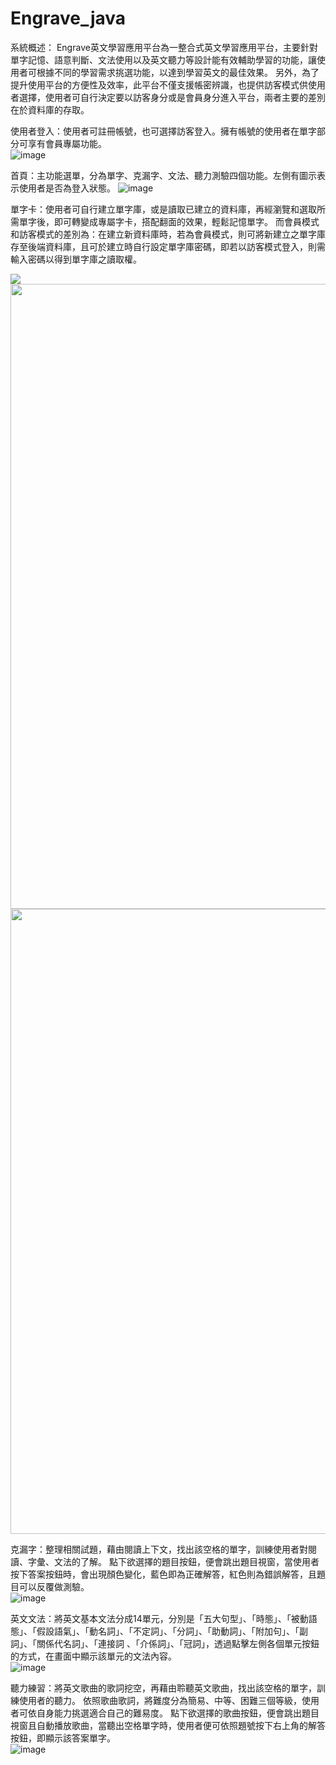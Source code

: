 # Engrave_java

系統概述：
Engrave英文學習應用平台為一整合式英文學習應用平台，主要針對單字記憶、語意判斷、文法使用以及英文聽力等設計能有效輔助學習的功能，讓使用者可根據不同的學習需求挑選功能，以達到學習英文的最佳效果。
另外，為了提升使用平台的方便性及效率，此平台不僅支援帳密辨識，也提供訪客模式供使用者選擇，使用者可自行決定要以訪客身分或是會員身分進入平台，兩者主要的差別在於資料庫的存取。

使用者登入：使用者可註冊帳號，也可選擇訪客登入。擁有帳號的使用者在單字部分可享有會員專屬功能。           
![image](https://github.com/peiyunjan0807/Engrave_java/assets/150260168/66198355-1894-4dad-bc94-3f4ded273b53)


首頁：主功能選單，分為單字、克漏字、文法、聽力測驗四個功能。左側有圖示表示使用者是否為登入狀態。
![image](https://github.com/peiyunjan0807/Engrave_java/assets/150260168/d35e647a-6f2a-4fec-aa38-5a427a6cb891)


單字卡：使用者可自行建立單字庫，或是讀取已建立的資料庫，再經瀏覽和選取所需單字後，即可轉變成專屬字卡，搭配翻面的效果，輕鬆記憶單字。
而會員模式和訪客模式的差別為：在建立新資料庫時，若為會員模式，則可將新建立之單字庫存至後端資料庫，且可於建立時自行設定單字庫密碼，即若以訪客模式登入，則需輸入密碼以得到單字庫之讀取權。

<img src="https://github.com/peiyunjan0807/Engrave_java/assets/150260168/21d27bf7-1cfa-4e3f-877b-2ffba185f92a">
<center class="half">
  <img src="https://github.com/peiyunjan0807/Engrave_java/assets/150260168/db54313a-8cc2-46f1-b806-33058fc8ce8c" width="1000"><img src="https://github.com/peiyunjan0807/Engrave_java/assets/150260168/effc4593-0ebf-4e6c-a506-370bb8fe6775" width="1000">
</center>

克漏字：整理相關試題，藉由閱讀上下文，找出該空格的單字，訓練使用者對閱讀、字彙、文法的了解。
點下欲選擇的題目按鈕，便會跳出題目視窗，當使用者按下答案按鈕時，會出現顏色變化，藍色即為正確解答，紅色則為錯誤解答，且題目可以反覆做測驗。  
![image](https://github.com/peiyunjan0807/Engrave_java/assets/150260168/de3613b4-b7a4-43b4-86c7-75936da4e542)

英文文法：將英文基本文法分成14單元，分別是「五大句型」、「時態」、「被動語態」、「假設語氣」、「動名詞」、「不定詞」、「分詞」、「助動詞」、「附加句」、「副詞」、「關係代名詞」、「連接詞 、「介係詞」、「冠詞」，透過點擊左側各個單元按鈕的方式，在畫面中顯示該單元的文法內容。  
![image](https://github.com/peiyunjan0807/Engrave_java/assets/150260168/414842a0-c8d3-419f-b9b3-c353e5c6361f)

聽力練習：將英文歌曲的歌詞挖空，再藉由聆聽英文歌曲，找出該空格的單字，訓練使用者的聽力。
依照歌曲歌詞，將難度分為簡易、中等、困難三個等級，使用者可依自身能力挑選適合自己的難易度。
點下欲選擇的歌曲按鈕，便會跳出題目視窗且自動播放歌曲，當聽出空格單字時，使用者便可依照題號按下右上角的解答按鈕，即顯示該答案單字。       
![image](https://github.com/peiyunjan0807/Engrave_java/assets/150260168/23a9a52f-8c07-4b23-b4b6-634a4a8f8188)


